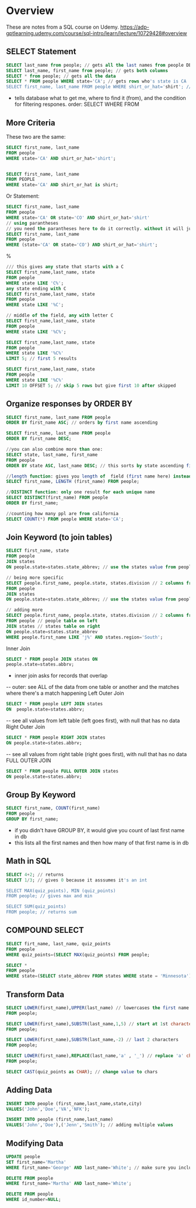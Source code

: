 # Overview
These are notes from a SQL course on Udemy. https://adp-gptlearning.udemy.com/course/sql-intro/learn/lecture/10729428#overview 
## SELECT Statement
```SQL
SELECT last_name from people; // gets all the last names from people DB
SELECT last_name, first_name from people; // gets both columns
SELECT * from people; // gets all the data
SELECT * FROM people WHERE state='CA'; // gets rows who's state is CA
SELECT first_name, last_name FROM people WHERE shirt_or_hat='shirt'; // gets the first name and last name where it has shirt
```
- tells database what to get me, where to find it (from), and the condition for filtering respones. order: SELECT WHERE FROM

## More Criteria
These two are the same: 
```SQL
SELECT first_name, last_name
FROM people
WHERE state='CA' AND shirt_or_hat='shirt';


SELECT first_name, last_name 
FROM PEOPLE
WHERE state='CA' AND shirt_or_hat is shirt;
```
Or Statement:
```SQL
SELECT first_name, last_name
FROM people
WHERE state='CA' OR state='CO' AND shirt_or_hat='shirt'
// using parantheses
// you need the parantheses here to do it correctly. without it will just pair state='CO' AND shirt_or_hat='shirt' as one term
SELECT first_name, last_name
FROM people
WHERE (state='CA' OR state='CO') AND shirt_or_hat='shirt';
```
% 
```SQL
/// this gives any state that starts with a C
SELECT first_name,last_name, state
FROM people
WHERE state LIKE 'C%';
any state ending with C
SELECT first_name,last_name, state
FROM people
WHERE state LIKE '%C';

// middle of the field, any with letter C
SELECT first_name,last_name, state
FROM people
WHERE state LIKE '%C%';

SELECT first_name,last_name, state
FROM people
WHERE state LIKE '%C%'
LIMIT 5; // first 5 results

SELECT first_name,last_name, state
FROM people
WHERE state LIKE '%C%'
LIMIT 10 OFFSET 5; // skip 5 rows but give first 10 after skipped
```
## Organize responses by ORDER BY
```SQL
SELECT first_name, last_name FROM people
ORDER BY first_name ASC; // orders by first name ascending

SELECT first_name, last_name FROM people
ORDER BY first_name DESC;

//you can also combine more than one:
SELECT state, last_name, first_name
FROM people
ORDER BY state ASC, last_name DESC; // this sorts by state ascending first then last name

//length function: gives you length of  field (first name here) instead of field itself
SELECT first_name, LENGTH (first_name) FROM people;

//DISTINCT function: only one result for each unique name
SELECT DISTINCT(first_name) FROM people
ORDER BY first_name;

//counting how many ppl are from california
SELECT COUNT(*) FROM people WHERE state='CA';
```

## Join Keyword (to join tables)
```SQL
SELECT first_name, state
FROM people
JOIN states
ON people.state=states.state_abbrev; // use the states value from people table and match it to state abbreviation value from states table (need to be identical, this is inner join)

// being more specific
SELECT people.first_name, people.state, states.division // 2 columns from people table and 1 col from states
FROM people
JOIN states
ON people.state=states.state_abbrev; // use the states value from people table and match it to state abbreviation value from states table (need to be identical)

// adding more
SELECT people.first_name, people.state, states.division // 2 columns from people table and 1 col from states
FROM people // people table on left
JOIN states // states table on right
ON people.state=states.state_abbrev
WHERE people.first_name LIKE 'j%' AND states.region='South';
```
Inner Join
```SQL
SELECT * FROM people JOIN states ON
people.state=states.abbrv;
```
- inner join asks for records that overlap

-- outer: see ALL of the data from one table or another and the matches where there's a match happening
Left Outer Join
```SQL
SELECT * FROM people LEFT JOIN states
ON  people.state=states.abbrv;
```
-- see all values from left table (left goes first), with null that has no data
Right Outer Join
```SQL
SELECT * FROM people RIGHT JOIN states
ON people.state=states.abbrv;
```
-- see all values from right table (right goes first), with null that has no data
FULL OUTER JOIN
```SQL
SELECT * FROM people FULL OUTER JOIN states
ON people.state=states.abbrv;
```

## Group By Keyword
```SQL
SELECT first_name, COUNT(first_name)
FROM people
GROUP BY first_name;
```
- if you didn't have GROUP BY, it would give you count of last first name in db
- this lists all the first names and then how many of that first name is in db

## Math in SQL
```SQL
SELECT 4+2; // returns
SELECT 1/3; // gives 0 because it asssumes it's an int

SELECT MAX(quiz_points), MIN (quiz_points)
FROM people; // gives max and min

SELECT SUM(quiz_points)
FROM people; // returns sum
```
## COMPOUND SELECT
```SQL
SELECT firt_name, last_name, quiz_points
FROM people
WHERE quiz_points=(SELECT MAX(quiz_points) FROM people;

SELECT *
FROM people
WHERE state=(SELECT state_abbrev FROM states WHERE state = 'Minnesota'); // when you don't know the abbreviation of a state
```

## Transform Data
```SQL
SELECT LOWER(first_name),UPPER(last_name) // lowercases the first name and capitalizes the last name
FROM people;

SELECT LOWER(first_name),SUBSTR(last_name,1,5) // start at 1st character and proceed 5 characters after that
FROM people;

SELECT LOWER(first_name),SUBSTR(last_name,-2) // last 2 characters
FROM people;

SELECT LOWER(first_name),REPLACE(last_name,'a' , '_') // replace 'a' character with an underscore
FROM people;

SELECT CAST(quiz_points as CHAR); // change value to chars

```

## Adding Data
```SQL
INSERT INTO people (first_name,last_name,state,city)
VALUES('John','Doe','VA','NFK');

INSERT INTO people (first_name,last_name)
VALUES('John','Doe'),('Jenn','Smith'); // adding multiple values
```

## Modifying Data
```SQL
UPDATE people
SET first_name='Martha'
WHERE first_name='George' AND last_name='White'; // make sure you include where clause and be specific

DELETE FROM people
WHERE first_name='Martha' AND last_name='White';

DELETE FROM people
WHERE id_number=NULL;
```


